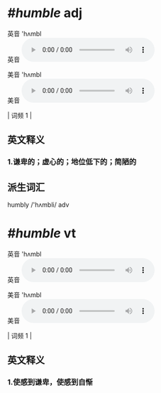 # ***\#humble*** adj
英音 'hʌmbl  
英音
<audio src="./media/humble1.aac" controls="controls"></audio>

美音 'hʌmbl  
美音
<audio src="./media/humble2.aac" controls="controls"></audio>



| 词频 1 |  

英文释义
---
### 1.**谦卑的；虚心的；地位低下的；简陋的**  


派生词汇
---
humbly /'hʌmbli/ adv   

# ***\#humble*** vt
英音 'hʌmbl  
英音
<audio src="./media/humble1.aac" controls="controls"></audio>

美音 'hʌmbl  
美音
<audio src="./media/humble2.aac" controls="controls"></audio>



| 词频 1 |  

英文释义
---
### 1.**使感到谦卑，使感到自惭**  


